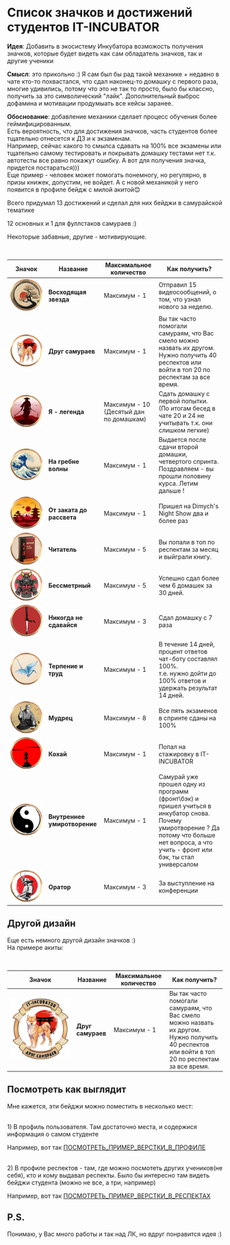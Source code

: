 # Список значков и достижений студентов IT-INCUBATOR

**Идея**: Добавить в экосистему Инкубатора возможость получения значков, которые будет видеть как сам обладатель
значков,
так и другие ученики

**Смысл**: это прикольно :) Я сам был бы рад такой механике + недавно в чате кто-то похвастался, что сдал наконец-то
домашку с первого раза, многие удивились, потому что это не так то просто, было бы классно, получить за это
символический "лайк". Дополнительный выброс дофамина и мотивации продумыать все кейсы заранее.

**Обоснование**: добавление механики сделает процесс обучения более геймифицированным. <br>Есть вероятность, что для
достижения значков, часть студентов более тщательно отнесется к ДЗ и к экзаменам.
<br>Например, сейчас какого то смылса сдавать на 100% все экзамены или тщательно самому тестировать и покрывать домашку
тестами нет т.к. автотесты все равно покажут ошибку. А вот для получения значка, придется постараться)))
<br> Еще пример - человек может помогать понемногу, но регулярно, в призы книжек, допустим, не войдет.
А с новой механикой у него появится в профиле бейдж с милой акитой😊

Всего придумал 13 достижений и сделал для них бейджи в самурайской тематике

12 основных и 1 для фуллстаков самураев :)

Некоторые забавные, другие - мотивирующие.

<br>

|                          Значок                          | Название                     | Максимальное количество                 | Как получить?                                                                                                                                                                                      |
|:--------------------------------------------------------:|------------------------------|-----------------------------------------|----------------------------------------------------------------------------------------------------------------------------------------------------------------------------------------------------|
|    ![Значок за достижение Восходящая звезда][sakura]     | **Восходящая звезда**        | Максимум - 1                            | Отправил 15 видеосообщений, о том, что узнал нового за неделю.                                                                                                                                     |
|       ![Значок за достижение Друг самураев][akita]       | **Друг самураев**            | Максимум - 1                            | Вы так часто помогали самураям, что Вас смело можно назвать их другом. <br>Нужно получить 40 респектов или войти в топ 20 по респектам за все время.                                               |
|      ![Значок за достижение Я - легенда][samuray_1]      | **Я - легенда**              | Максимум - 10 (Десятый дан по домашкам) | Сдать домашку с первой попытки.       <br>(По итогам бесед в чате 20 и 24 не учитывать т.к. они слишком легкие)                                                                                    |
|      ![Значок за достижение На гребне волны][wave]       | **На гребне волны**          | Максимум - 1                            | Выдается после сдачи второй домашки, четвертого спринта.  <br>Поздравляем - вы прошли половину курса. Летим дальше !                                                                               |
|   ![Значок за достижение От заката до рассвета][fudzi]   | **От заката до рассвета**    | Максимум - 1                            | Пришел на Dimych's Night Show два и более раз                                                                                                                                                      |
|         ![Значок за достижение Читатель][busido]         | **Читатель**                 | Максимум - 5                            | Вы попали в топ по респектам за месяц и выйграли книгу.                                                                                                                                            |
|       ![Значок за достижение Бессметрный][helmet]        | **Бессметрный**              | Максимум - 5                            | Успешно сдал более чем 6 домашек за 30 дней.                                                                                                                                                       |
|   ![Значок за достижение Никогда не сдавайся][katana]    | **Никогда не сдавайся**      | Максимум - 3                            | Сдал домашку с 7 раза                                                                                                                                                                              |
|     ![Значок за достижение Терпение и труд][origami]     | **Терпение и труд**          | Максимум - 1                            | В течение 14 дней, процент ответов чат-боту составлял 100%. <br> т.е. нужно дойти до 100% ответов и удержать результат 14 дней.                                                                    |
|         ![Значок за достижение Мудрец][Morihei]          | **Мудрец**                   | Максимум - 8                            | Все пять экзаменов в спринте сданы на 100%                                                                                                                                                         |
|         ![Значок за достижение Кохай][samuray_2]         | **Кохай**                    | Максимум - 1                            | Попал на стажировку в IT-INCUBATOR                                                                                                                                                                 |
| ![Значок за достижение Внутреннее умиротворение][in_yan] | **Внутреннее умиротворение** | Максимум - 1                            | Самурай уже прошел одну из программ (фронт\бэк) и пришел учиться в инкубатор снова. <br> Почему умиротворение ? Да потому что больше нет вопроса, а что учить - фронт или бэк, ты стал универсалом |
|        ![Значок за достижение Оратор][samuray_3]         | **Оратор**                   | Максимум - 3                            | За выступление на конференции                                                                                                                                                                      |

<!-- Значки не имеющие градаций по уровням -->

[sakura]: images/sakura.png

[akita]: images/akita.png

[samuray_1]: images/samuray_1.png

[wave]: images/wave.png

[fudzi]: images/fudzi.png

[busido]: images/busido.png

[helmet]: images/helmet.png

[katana]: images/katana.png

[origami]: images/origami.png

[Morihei]: images/Morihei.png

[samuray_2]: images/samuray_2.png

[samuray_3]: images/samuray_3.png

[in_yan]: images/in_yan.png

[akita_another]: images/akita_another.png

## Другой дизайн

Еще есть немного другой дизайн значков :) <br>
На примере акиты:

<br>

|                        Значок                        | Название          | Максимальное количество | Как получить?                                                                                                                                        |
|:----------------------------------------------------:|-------------------|-------------------------|------------------------------------------------------------------------------------------------------------------------------------------------------|
| ![Значок за достижение Друг самураев][akita_another] | **Друг самураев** | Максимум - 1            | Вы так часто помогали самураям, что Вас смело можно назвать их другом. <br>Нужно получить 40 респектов или войти в топ 20 по респектам за все время. |       

## Посмотреть как выглядит

Мне кажется, эти бейджи можно поместить в несколько мест:

<br>1) В профиль пользователя. Там достаточно места, и содержися информация о самом студенте

Например, вот так [ПОСМОТРЕТЬ_ПРИМЕР_ВЕРСТКИ_В_ПРОФИЛЕ](https://yuriy0014.github.io/profile/)

<br>2) В профиле респектов - там, где можно посмотеть других учеников(не себя), кто и кому выдавал респекты. Было бы
интересно там видеть бейджи студента (можно не все, а три, например)

Например, вот так [ПОСМОТРЕТЬ_ПРИМЕР_ВЕРСТКИ_В_РЕСПЕКТАХ](https://yuriy0014.github.io/respects/)

## P.S.

Понимаю, у Вас много работы и так над ЛК, но вдруг понравится идея :)

